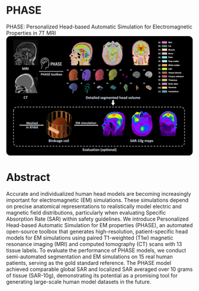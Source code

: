 # PHASE
PHASE: Personalized Head-based Automatic Simulation for Electromagnetic Properties in 7T MRI
![First Figure](Figs/Problem_figure.png)

# Abstract
Accurate and individualized human head models are becoming increasingly important for electromagnetic (EM) simulations. These simulations depend on precise anatomical representations to realistically model electric and magnetic field distributions, particularly when evaluating Specific Absorption Rate (SAR) within safety guidelines. We introduce Personalized Head-based Automatic Simulation for EM properties (PHASE), an automated open-source toolbox that generates high-resolution, patient-specific head models for EM simulations using paired T1-weighted (T1w) magnetic resonance imaging (MRI) and computed tomography (CT) scans with 13 tissue labels. To evaluate the performance of PHASE models, we conduct semi-automated segmentation and EM simulations on 15 real human patients, serving as the gold standard reference. The PHASE model achieved comparable global SAR and localized SAR averaged over 10 grams of tissue (SAR-10g), demonstrating its potential as a promising tool for generating large-scale human model datasets in the future.
